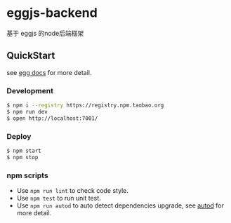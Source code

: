 # eggjs-backend

基于 eggjs 的node后端框架

## QuickStart

<!-- add docs here for user -->

see [egg docs][egg] for more detail.

### Development

```bash
$ npm i --registry https://registry.npm.taobao.org
$ npm run dev
$ open http://localhost:7001/
```

### Deploy

```bash
$ npm start
$ npm stop
```

### npm scripts

- Use `npm run lint` to check code style.
- Use `npm test` to run unit test.
- Use `npm run autod` to auto detect dependencies upgrade, see [autod](https://www.npmjs.com/package/autod) for more detail.


[egg]: https://eggjs.org
